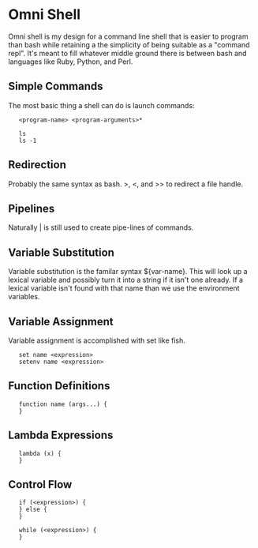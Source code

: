 # Omni Shell

Omni shell is my design for a command line shell that is easier to program than bash while retaining a the simplicity of being suitable as a "command repl". It's meant to fill whatever middle ground there is between bash and languages like Ruby, Python, and Perl.

## Simple Commands

The most basic thing a shell can do is launch commands:

```
   <program-name> <program-arguments>*

   ls
   ls -1
```

## Redirection

Probably the same syntax as bash. >, <, and >> to redirect a file handle.

## Pipelines

Naturally | is still used to create pipe-lines of commands.

## Variable Substitution

Variable substitution is the familar syntax ${var-name}. This will look up a lexical variable and possibly turn it into a string if it isn't one already. If a lexical variable isn't found with that name than we use the environment variables.

## Variable Assignment

Variable assignment is accomplished with set like fish.

```
   set name <expression>
   setenv name <expression>
```

## Function Definitions

```
   function name (args...) {
   }
```

## Lambda Expressions

```
   lambda (x) {
   }
```

## Control Flow

```
   if (<expression>) {
   } else {
   }
```

```
   while (<expression>) {
   }
```
